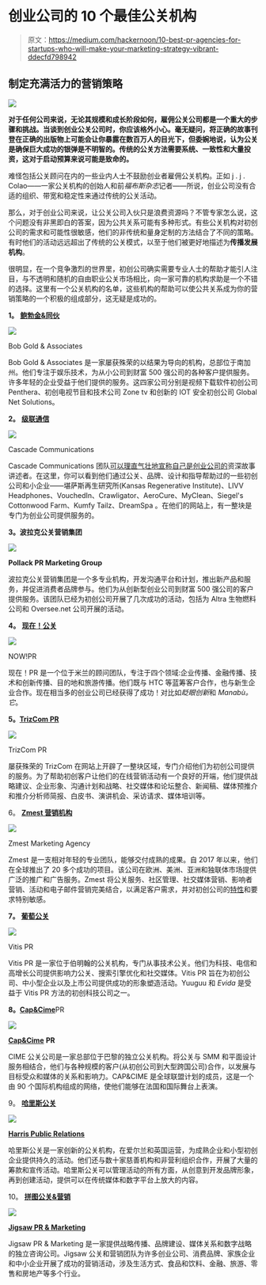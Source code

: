 # 创业公司的 10 个最佳公关机构

> 原文：<https://medium.com/hackernoon/10-best-pr-agencies-for-startups-who-will-make-your-marketing-strategy-vibrant-ddecfd798942>

## **制定充满活力的营销策略**

![](img/c7f9b4e7955f5b5328649f44387a21a8.png)

**对于任何公司来说，无论其规模和成长阶段如何，雇佣公关公司都是一个重大的步骤和挑战。当谈到创业公关公司时，你应该格外小心。毫无疑问，将正确的故事刊登在正确的出版物上可能会让你暴露在数百万人的目光下，但委婉地说，认为公关是确保巨大成功的银弹是不明智的。传统的公关方法需要系统、一致性和大量投资，这对于启动预算来说可能是致命的。**

难怪包括公关顾问在内的一些业内人士不鼓励创业者雇佣公关机构。正如 j . j . Colao——一家公关机构的创始人和前*福布斯杂志*记者——所说，创业公司没有合适的组织、带宽和稳定性来通过传统的公关活动。

那么，对于创业公司来说，让公关公司入伙只是浪费资源吗？不管专家怎么说，这个问题没有非黑即白的答案，因为公共关系可能有多种形式。有些公关机构对初创公司的需求和可能性很敏感，他们的非传统和量身定制的方法结合了不同的策略。有时他们的活动远远超出了传统的公关模式，以至于他们被更好地描述为**传播发展机构**。

很明显，在一个竞争激烈的世界里，初创公司确实需要专业人士的帮助才能引人注目，与不透明和随机的自由职业公关市场相比，向一家可靠的机构求助是一个不错的选择。这里有一个公关机构的名单，这些机构的帮助可以使公共关系成为你的营销策略的一个积极的组成部分，这无疑是成功的。

**1。** [**鲍勃金&同伙**](https://bobgoldpr.com)

![](img/f44e8802a262d608be64cde214aee98b.png)

Bob Gold & Associates

Bob Gold & Associates 是一家屡获殊荣的以结果为导向的机构，总部位于南加州。他们专注于娱乐技术，为从小公司到财富 500 强公司的各种客户提供服务。许多年轻的企业受益于他们提供的服务。这四家公司分别是视频下载软件初创公司 Penthera、初创电视节目和技术公司 Zone tv 和创新的 IOT 安全初创公司 Global Net Solutions。

**2。** [**级联通信**](https://www.cascadecomms.com)

![](img/9573280de0f77aece1548eb5843d92d9.png)

Cascade Communications

Cascade Communications 团队[可以理直气壮地宣称自己是创业公司的](https://context.reverso.net/%D0%BF%D0%B5%D1%80%D0%B5%D0%B2%D0%BE%D0%B4/%D0%B0%D0%BD%D0%B3%D0%BB%D0%B8%D0%B9%D1%81%D0%BA%D0%B8%D0%B9-%D1%80%D1%83%D1%81%D1%81%D0%BA%D0%B8%D0%B9/can+rightfully+claim+to+be)资深故事讲述者。在这里，你可以看到他们通过公关、品牌、设计和指导帮助过的一些初创公司和小企业——堪萨斯再生研究所(Kansas Regenerative Institute)、LIVV Headphones、VouchedIn、Crawligator、AeroCure、MyClean、Siegel's Cottonwood Farm、Kumfy Tailz、DreamSpa 。在他们的网站上，有一整块是专门为创业公司提供服务的。

**3。波拉克公关营销集团**

![](img/6a72b6f180bf33bef2c0aa30b51f8c2f.png)

**Pollack PR Marketing Group**

波拉克公关营销集团是一个多专业机构，开发沟通平台和计划，推出新产品和服务，并促进消费者品牌参与。他们为从创新型创业公司到财富 500 强公司的客户提供服务。该团队已经为初创公司开展了几次成功的活动，包括为 Altra 生物燃料公司和 Oversee.net 公司开展的活动。

**4。** [**现在！公关**](http://www.nowpr.it/en/)

![](img/60ecbfc482154dd92bef05770205e6d7.png)

NOW!PR

现在！PR 是一个位于米兰的顾问团队，专注于四个领域:企业传播、金融传播、技术和创新传播、目的地和旅游传播。他们既与 HTC 等蓝筹客户合作，也与新生企业合作。现在相当多的创业公司已经获得了成功！对比如*眨眼创新*和 *Manabù。它*。

**5。**[**TrizCom PR**](http://www.trizcom.com)

![](img/d41731f48b79882895672fd16b57ac58.png)

TrizCom PR

屡获殊荣的 TrizCom 在网站上开辟了一整块区域，专门介绍他们为初创公司提供的服务。为了帮助初创客户让他们的在线营销活动有一个良好的开端，他们提供战略建议、企业形象、沟通计划和战略、社交媒体和论坛整合、新闻稿、媒体预推介和推介分析师简报、白皮书、演讲机会、采访请求、媒体培训等。

6。 [**Zmest 营销机构**](https://zmest.io)

![](img/b26152ee2c284c4b9d880ff19db20562.png)

Zmest Marketing Agency

Zmest 是一支相对年轻的专业团队，能够交付成熟的成果。自 2017 年以来，他们在全球推出了 20 多个成功的项目。该公司在欧洲、美洲、亚洲和独联体市场提供广泛的推广和广告服务。Zmest 将公关服务、社区管理、社交媒体营销、影响者营销、活动和电子邮件营销完美结合，以满足客户需求，并对初创公司的[特性](https://context.reverso.net/%D0%BF%D0%B5%D1%80%D0%B5%D0%B2%D0%BE%D0%B4/%D0%B0%D0%BD%D0%B3%D0%BB%D0%B8%D0%B9%D1%81%D0%BA%D0%B8%D0%B9-%D1%80%D1%83%D1%81%D1%81%D0%BA%D0%B8%D0%B9/specificities)和要求特别敏感。

**7。** [**葡萄公关**](https://www.vitispr.com)

![](img/765fafb7e0cfda0df62c3ec9b6f42a63.png)

Vitis PR

Vitis PR 是一家位于伯明翰的公关机构，专门从事技术公关。他们为科技、电信和高增长公司提供影响力公关、搜索引擎优化和社交媒体。Vitis PR 旨在为初创公司、中小型企业以及上市公司提供成功的形象塑造活动。Yuuguu 和 *Evida* 是受益于 Vitis PR 方法的初创科技公司之一。

**8。**[**Cap&Cime**](http://www.capetcimepr.com/en/)PR

![](img/ce6ace75e23e1ebd61cce53a577e1fc9.png)

[**Cap&Cime**](http://www.capetcimepr.com/en/) **PR**

CIME 公关公司是一家总部位于巴黎的独立公关机构。将公关与 SMM 和平面设计服务相结合，他们与各种规模的客户(从初创公司到大型跨国公司)合作，以发展与目标受众和媒体的关系和影响力。CAP&CIME 是全球联盟计划的成员，这是一个由 90 个国际机构组成的网络，使他们能够在法国和国际舞台上表演。

9。 [**哈里斯公关**](http://www.harrispublicrelations.eu)

![](img/570d7b9e7f3679ee5327addab5123ef9.png)

[**Harris Public Relations**](http://www.harrispublicrelations.eu)

哈里斯公关是一家创新的公关机构，在爱尔兰和英国运营，为成熟企业和小型初创企业提供持久的活动。他们还与数十家慈善机构和非营利组织合作，开展了大量的筹款和宣传活动。哈里斯公关可以管理活动的所有方面，从创意到开发品牌形象，再到创建活动，提供可以在传统媒体和数字平台上放大的内容。

10。 [**拼图公关&营销**](http://www.jigsawpr.com)

![](img/3d3849bf0ae73738929033650be5a522.png)

[**Jigsaw PR & Marketing**](http://www.jigsawpr.com)

Jigsaw PR & Marketing 是一家提供战略传播、品牌建设、媒体关系和数字战略的独立咨询公司。Jigsaw 公关和营销团队为许多创业公司、消费品牌、家族企业和中小企业开展了成功的营销活动，涉及生活方式、食品和饮料、金融、旅游、零售和房地产等多个行业。